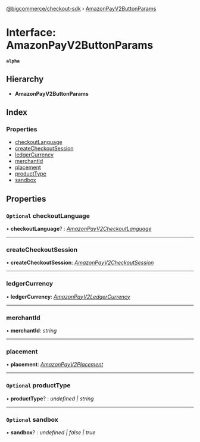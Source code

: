 [@bigcommerce/checkout-sdk](../README.md) › [AmazonPayV2ButtonParams](amazonpayv2buttonparams.md)

# Interface: AmazonPayV2ButtonParams

**`alpha`** 

## Hierarchy

* **AmazonPayV2ButtonParams**

## Index

### Properties

* [checkoutLanguage](amazonpayv2buttonparams.md#optional-checkoutlanguage)
* [createCheckoutSession](amazonpayv2buttonparams.md#createcheckoutsession)
* [ledgerCurrency](amazonpayv2buttonparams.md#ledgercurrency)
* [merchantId](amazonpayv2buttonparams.md#merchantid)
* [placement](amazonpayv2buttonparams.md#placement)
* [productType](amazonpayv2buttonparams.md#optional-producttype)
* [sandbox](amazonpayv2buttonparams.md#optional-sandbox)

## Properties

### `Optional` checkoutLanguage

• **checkoutLanguage**? : *[AmazonPayV2CheckoutLanguage](../enums/amazonpayv2checkoutlanguage.md)*

___

###  createCheckoutSession

• **createCheckoutSession**: *[AmazonPayV2CheckoutSession](amazonpayv2checkoutsession.md)*

___

###  ledgerCurrency

• **ledgerCurrency**: *[AmazonPayV2LedgerCurrency](../enums/amazonpayv2ledgercurrency.md)*

___

###  merchantId

• **merchantId**: *string*

___

###  placement

• **placement**: *[AmazonPayV2Placement](../enums/amazonpayv2placement.md)*

___

### `Optional` productType

• **productType**? : *undefined | string*

___

### `Optional` sandbox

• **sandbox**? : *undefined | false | true*
